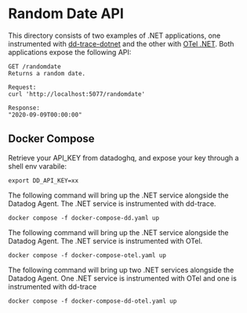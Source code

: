 # Random Date API
This directory consists of two examples of .NET applications, one instrumented with [dd-trace-dotnet](https://github.com/DataDog/dd-trace-dotnet) and the other with [OTel .NET](https://opentelemetry.io/docs/instrumentation/net/). Both applications expose the following API:

```
GET /randomdate
Returns a random date.
```

```
Request:
curl 'http://localhost:5077/randomdate'

Response:
"2020-09-09T00:00:00"
```


## Docker Compose

Retrieve your API_KEY from datadoghq, and expose your key through a shell env varabile:

```
export DD_API_KEY=xx
```

The following command will bring up the .NET service alongside the Datadog Agent. The .NET service is instrumented with dd-trace.
```
docker compose -f docker-compose-dd.yaml up
```

The following command will bring up the .NET service alongside the Datadog Agent. The .NET service is instrumented with OTel.
```
docker compose -f docker-compose-otel.yaml up
```

The following command will bring up two .NET services alongside the Datadog Agent. One .NET service is instrumented with OTel and one is instrumented with dd-trace
```
docker compose -f docker-compose-dd-otel.yaml up
```



